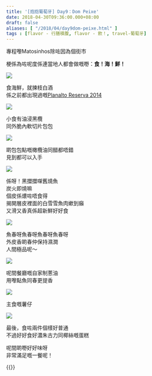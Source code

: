 ```yaml
---
title: '[抱抱葡萄牙] Day9：Dom Peixe'
date: 2018-04-30T09:36:00.000+08:00
draft: false
aliases: [ "/2018/04/day9dom-peixe.html" ]
tags : [flavor - 行膳積腹, flavor - 飲！, travel-葡萄牙]
---
```


專程嚟Matosinhos除咗因為個街市  

梗係為咗呢度係連當地人都會做嘅嘢：**食！海！鮮！**

![](/images/portugal9d1.jpg)

食海鮮，就揀枝白酒  
係之前都出現過嘅[Planalto Reserva 2014](https://hidie.net/portugal6h/)  

![](/images/portugal9d2.jpg)

小食有油浸黑欖  
同外脆內軟切片包包  

![](/images/portugal9d3.jpg)

啲包包點嘅橄欖油同醋都唔錯  
見到都可以入手  

![](/images/portugal9d.jpg)

係呀！黑擝擝㗎舊燒魚  
炭火即燒嘛  
個皮係燶咗唔食得  
揭開層皮裡面的白雪雪魚肉嫰到癲  
又滑又香真係超新鮮好好食  

![](/images/portugal9d4.jpg)

魚春呀魚春呀魚春呀魚春呀  
外皮香啲春仲保持濕潤  
人間極品呢～  

![](/images/portugal9d5.jpg)

呢間餐廳嘅自家制蔥油  
用嚟點魚同春更提香  

![](/images/portugal9d6.jpg)

主食嘅薯仔  

![](/images/portugal9d7.jpg)

最後，食咗兩件個樣好普通  
不過好好食好濃朱古力同椰絲嘅蛋糕  
  
呢間啲嘢好好味呀  
非常滿足嘅一餐呢！  
  

{{<portugal>}}  
